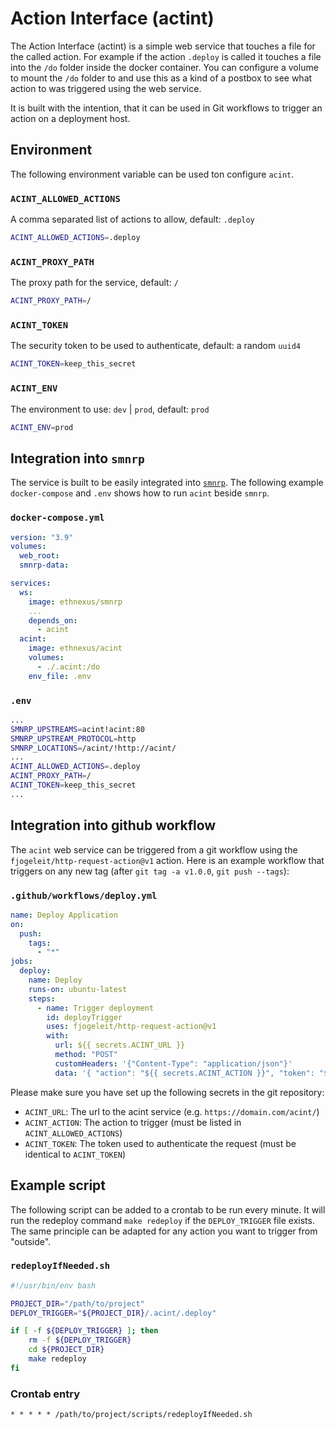 # Action Interface (actint)

The Action Interface (actint) is a simple web service that touches a file for the called action. 
For example if the action `.deploy` is called it touches a file into the `/do` folder inside 
the docker container. You can configure a volume to mount the `/do` folder to and use this 
as a kind of a postbox to see what action to was triggered using the web service.

It is built with the intention, that it can be used in Git workflows to trigger an action on
a deployment host.

## Environment

The following environment variable can be used ton configure `acint`.

### `ACINT_ALLOWED_ACTIONS`

A comma separated list of actions to allow, default: `.deploy`

```bash
ACINT_ALLOWED_ACTIONS=.deploy
```

### `ACINT_PROXY_PATH`

The proxy path for the service, default: `/`

```bash
ACINT_PROXY_PATH=/
```

### `ACINT_TOKEN`

The security token to be used to authenticate, default: a random `uuid4`

```bash
ACINT_TOKEN=keep_this_secret
```

### `ACINT_ENV`

The environment to use: `dev` | `prod`, default: `prod`

```bash
ACINT_ENV=prod
```

## Integration into `smnrp`

The service is built to be easily integrated into [`smnrp`](https://hub.docker.com/repository/docker/ethnexus/smnrp). 
The following example `docker-compose` and `.env` shows how to run `acint` beside `smnrp`.

### `docker-compose.yml`

```yaml
version: "3.9"
volumes:
  web_root:
  smnrp-data:

services:
  ws:
    image: ethnexus/smnrp
    ...
    depends_on:
      - acint
  acint:
    image: ethnexus/acint
    volumes:
      - ./.acint:/do
    env_file: .env
```

### `.env`

```bash
...
SMNRP_UPSTREAMS=acint!acint:80
SMNRP_UPSTREAM_PROTOCOL=http
SMNRP_LOCATIONS=/acint/!http://acint/
...
ACINT_ALLOWED_ACTIONS=.deploy
ACINT_PROXY_PATH=/
ACINT_TOKEN=keep_this_secret
...
```

## Integration into github workflow

The `acint` web service can be triggered from a git workflow using the `fjogeleit/http-request-action@v1` action.
Here is an example workflow that triggers on any new tag (after `git tag -a v1.0.0`, `git push --tags`): 

### `.github/workflows/deploy.yml`

```yaml
name: Deploy Application
on:
  push:
    tags:
      - "*"
jobs:
  deploy:
    name: Deploy
    runs-on: ubuntu-latest
    steps:
      - name: Trigger deployment
        id: deployTrigger
        uses: fjogeleit/http-request-action@v1
        with:
          url: ${{ secrets.ACINT_URL }}
          method: "POST"
          customHeaders: '{"Content-Type": "application/json"}'
          data: '{ "action": "${{ secrets.ACINT_ACTION }}", "token": "${{ secrets.ACINT_TOKEN }}" }'
```

Please make sure you have set up the following secrets in the git repository:

- `ACINT_URL`: The url to the acint service (e.g. `https://domain.com/acint/`)
- `ACINT_ACTION`: The action to trigger (must be listed in `ACINT_ALLOWED_ACTIONS`)
- `ACINT_TOKEN`: The token used to authenticate the request (must be identical to `ACINT_TOKEN`)

## Example script

The following script can be added to a crontab to be run every minute. It will run the redeploy command `make redeploy` if 
the `DEPLOY_TRIGGER` file exists. The same principle can be adapted for any action you want to trigger from "outside".

### `redeployIfNeeded.sh`

```bash
#!/usr/bin/env bash

PROJECT_DIR="/path/to/project"
DEPLOY_TRIGGER="${PROJECT_DIR}/.acint/.deploy"

if [ -f ${DEPLOY_TRIGGER} ]; then
    rm -f ${DEPLOY_TRIGGER}
    cd ${PROJECT_DIR}
    make redeploy
fi
```

### Crontab entry

```crontab
* * * * * /path/to/project/scripts/redeployIfNeeded.sh
```